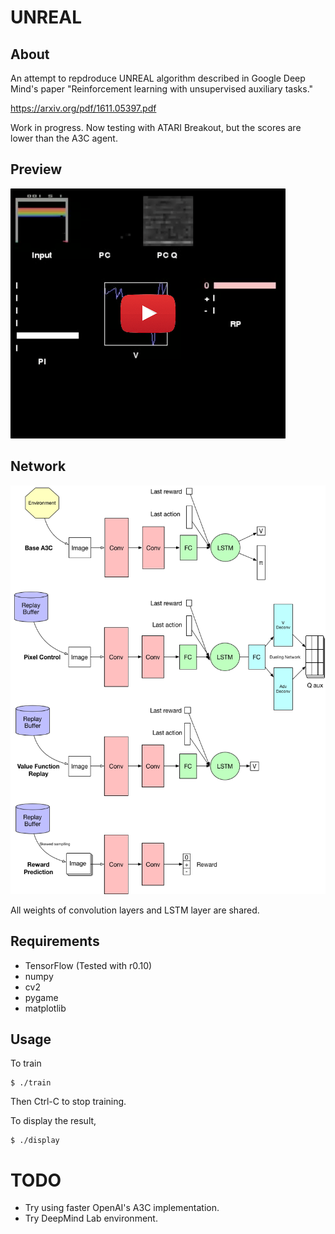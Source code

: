 # UNREAL

## About

An attempt to repdroduce UNREAL algorithm described in Google Deep Mind's paper "Reinforcement learning with unsupervised auxiliary tasks."

https://arxiv.org/pdf/1611.05397.pdf

Work in progress. Now testing with ATARI Breakout, but the scores are lower than the A3C agent.

## Preview
[![Display tool](./doc/display0.png)](https://youtu.be/k0KpBP5rs5I)

## Network
![Network](./doc/network0.png)

All weights of convolution layers and LSTM layer are shared.

## Requirements

- TensorFlow (Tested with r0.10)
- numpy
- cv2
- pygame
- matplotlib

## Usage

To train
```
$ ./train
```
Then Ctrl-C to stop training.


To display the result,
```
$ ./display
```


# TODO
- Try using faster OpenAI's A3C implementation.
- Try DeepMind Lab environment.

